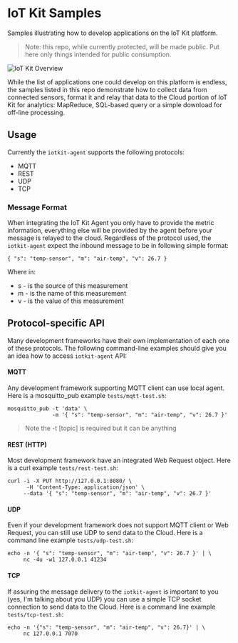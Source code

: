 # IoT Kit Samples

Samples illustrating how to develop applications on the IoT Kit platform. 

> Note: this repo, while currently protected, will be made public. Put here only things intended for public consumption. 

![IoT Kit Overview](https://dl.dropboxusercontent.com/u/202873466/IotKit/iotkit-sample-splash.png)

While the list of applications one could develop on this platform is endless, the samples listed in this repo demonstrate how to collect data from connected sensors, format it and relay that data to the Cloud portion of IoT Kit for analytics: MapReduce, SQL-based query or a simple download for off-line processing.

## Usage

Currently the `iotkit-agent` supports the following protocols: 

* MQTT
* REST 
* UDP
* TCP

### Message Format

When integrating the IoT Kit Agent you only have to provide the metric information, everything else will be provided by the agent before your message is relayed to the cloud. Regardless of the protocol used, the `iotkit-agent` expect the inbound message to be in following simple format:

    { "s": "temp-sensor", "m": "air-temp", "v": 26.7 }

Where in:

* s - is the source of this measurement
* m - is the name of this measurement
* v - is the value of this measurement

## Protocol-specific API

Many development frameworks have their own implementation of each one of these protocols. The following command-line examples should give you an idea how to access `iotkit-agent` API:

#### MQTT

Any development framework supporting MQTT client can use local agent. Here is a mosquitto_pub example `tests/mqtt-test.sh`:

    mosquitto_pub -t 'data' \
                  -m '{ "s": "temp-sensor", "m": "air-temp", "v": 26.7 }'
                  
> Note the -t [topic] is required but it can be anything

#### REST (HTTP)

Most development framework have an integrated Web Request object. Here is a curl example `tests/rest-test.sh`:

    curl -i -X PUT http://127.0.0.1:8080/ \
    	  -H 'Content-Type: application/json' \
         --data '{ "s": "temp-sensor", "m": "air-temp", "v": 26.7 }' 
         
#### UDP

Even if your development framework does not support MQTT client or Web Request, you can still use UDP to send data to the Cloud. Here is a command line example `tests/udp-test.sh`:

    echo -n '{ "s": "temp-sensor", "m": "air-temp", "v": 26.7 }' | \
         nc -4u -w1 127.0.0.1 41234
         
#### TCP

If assuring the message delivery to the `iotkit-agent` is important to you (yes, I'm talking about you UDP) you can use a simple TCP socket connection to send data to the Cloud. Here is a command line example `tests/tcp-test.sh`:

    echo -n '{"s": "temp-sensor", "m": "air-temp", "v": 26.7}' | \
         nc 127.0.0.1 7070
         
